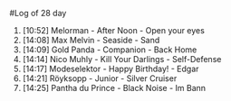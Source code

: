 #Log of 28 day

1. [10:52] Melorman - After Noon - Open your eyes
1. [14:08] Max Melvin - Seaside - Sand
1. [14:09] Gold Panda - Companion - Back Home
1. [14:14] Nico Muhly - Kill Your Darlings - Self-Defense
1. [14:17] Modeselektor - Happy Birthday! - Edgar
1. [14:21] Röyksopp - Junior - Silver Cruiser
1. [14:25] Pantha du Prince - Black Noise - Im Bann
